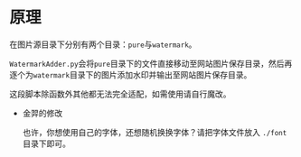 # 原理

在图片源目录下分别有两个目录：`pure`与`watermark`。

`WatermarkAdder.py`会将`pure`目录下的文件直接移动至网站图片保存目录，然后再逐个为`watermark`目录下的图片添加水印并输出至网站图片保存目录。

这段脚本除函数外其他都无法完全适配，如需使用请自行魔改。

- 金羿的修改

    也许，你想使用自己的字体，还想随机换换字体？请把字体文件放入 `./font` 目录下即可。